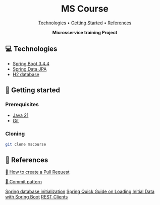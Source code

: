 <h1 align="center" style="font-weight: bold;">MS Course</h1>

<p align="center">
 <a href="#tech">Technologies</a> • 
 <a href="#started">Getting Started</a> •   
 <a href="#references">References</a>
</p>

<p align="center">
    <b>Microsservice training Project</b>
</p>

<h2 id="technologies">💻 Technologies</h2>

- [Spring Boot 3.4.4](https://docs.spring.io/spring-boot/)
- [Spring Data JPA](https://spring.io/projects/spring-data-jpa)
- [H2 database](https://www.h2database.com/html/main.html)

<h2 id="started">🚀 Getting started</h2>


<h3>Prerequisites</h3>

- [Java 21](https://www.azul.com/downloads/?package=jdk#zulu)
- [Git](https://git-scm.com/downloads)

<h3>Cloning</h3>

```bash
git clone mscourse
```


<h2 id="references">📖 References</h2>

[📝 How to create a Pull Request](https://www.atlassian.com/br/git/tutorials/making-a-pull-request)

[💾 Commit pattern](https://gist.github.com/joshbuchea/6f47e86d2510bce28f8e7f42ae84c716)

[Spring database initialization](https://docs.spring.io/spring-boot/how-to/data-initialization.html)
[Spring Quick Guide on Loading Initial Data with Spring Boot](https://www.baeldung.com/spring-boot-data-sql-and-schema-sql)
[REST Clients](https://docs.spring.io/spring-framework/reference/integration/rest-clients.html)